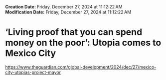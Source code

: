 <div><b>Creation Date:</b> Friday, December 27, 2024 at 11:12:22 AM<br></div>
<div><b>Modification Date:</b> Friday, December 27, 2024 at 11:12:22 AM<br></div>
<div><h1>‘Living proof that you can spend money on the poor’: Utopia comes to Mexico City</h1></div>
<div><a href=https://www.theguardian.com/global-development/2024/dec/27/mexico-city-utopias-project-mayor>https://www.theguardian.com/global-development/2024/dec/27/mexico-city-utopias-project-mayor</a><br></div>

